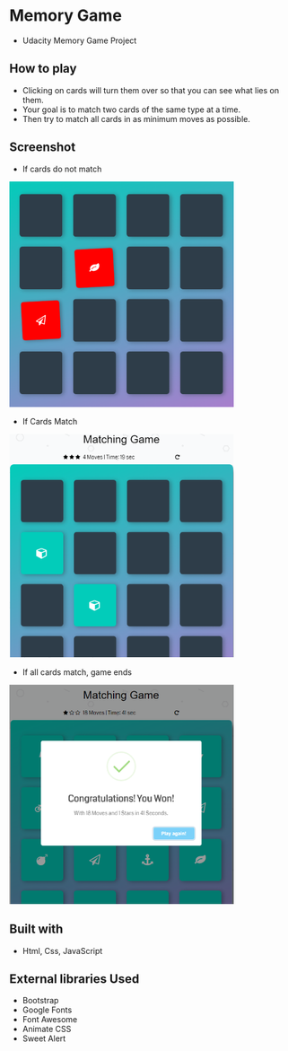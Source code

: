 # Memory Game 

* Udacity Memory Game Project

## How to play

* Clicking on cards will turn them over so that you can see what lies on them.
* Your goal is to match two cards of the same type at a time.
* Then try to match all cards in as minimum moves as possible.

## Screenshot

* If cards do not match <br>
<img src="img/Screen1.png" width="400">

* If Cards Match <br>
<img src="img/Screen2.png" width="400">

* If all cards match, game ends <br>
<img src="img/Screen3.png" width="400">

## Built with 

* Html, Css, JavaScript

## External libraries Used

* Bootstrap
* Google Fonts
* Font Awesome
* Animate CSS
* Sweet Alert
